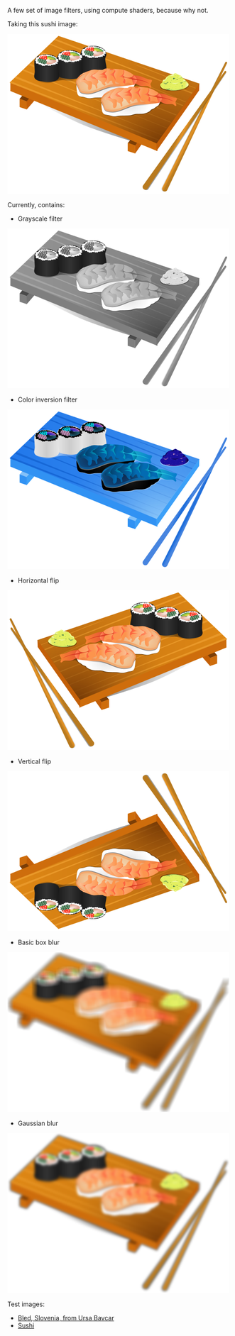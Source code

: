 A few set of image filters, using compute shaders, because why not.

Taking this sushi image:

![Sushi](sample/sushi.png)

Currently, contains:

* Grayscale filter

![Grayscale](sample/output/sushi_grayscale.png)

* Color inversion filter

![Inverse](sample/output/sushi_inverse.png)

* Horizontal flip

![Horizontal flip](sample/output/sushi_hflip.png)

* Vertical flip

![Vertical flip](sample/output/sushi_vflip.png)

* Basic box blur

![Box flip](sample/output/sushi_boxblur.png)

* Gaussian blur

![Box flip](sample/output/sushi_gaussianblur.png)

Test images:
* [Bled, Slovenia, from Ursa Bavcar](https://unsplash.com/photos/6O4zf9lga6Q)
* [Sushi](https://publicdomainvectors.org/en/free-clipart/Sushi-food-vector-illustration/13738.html)
